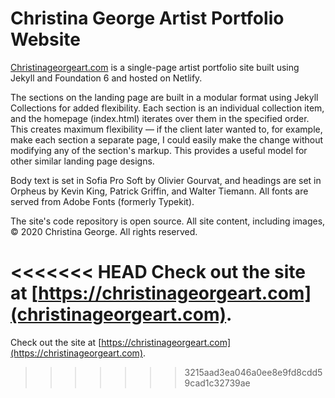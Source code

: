 # Christina George Artist Portfolio Website

[Christinageorgeart.com](https://christinageorgeart.com) is a single-page artist portfolio site built using Jekyll and Foundation 6 and hosted on Netlify.

The sections on the landing page are built in a modular format using Jekyll Collections for added flexibility. Each section is an individual collection item, and the homepage (index.html) iterates over them in the specified order. This creates maximum flexibility &mdash; if the client later wanted to, for example, make each section a separate page, I could easily make the change without modifying any of the section's markup. This provides a useful model for other similar landing page designs.

Body text is set in Sofia Pro Soft by Olivier Gourvat, and headings are set in Orpheus by Kevin King, Patrick Griffin, and Walter Tiemann. All fonts are served from Adobe Fonts (formerly Typekit).

The site's code repository is open source. All site content, including images, &copy; 2020 Christina George. All rights reserved.

<<<<<<< HEAD
Check out the site at [https://christinageorgeart.com](christinageorgeart.com).
=======
Check out the site at [https://christinageorgeart.com](https://christinageorgeart.com).
>>>>>>> 3215aad3ea046a0ee8e9fd8cdd59cad1c32739ae
